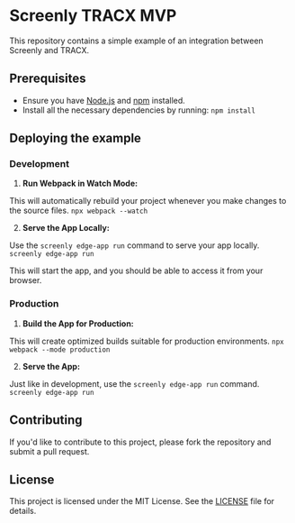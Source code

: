 # Screenly TRACX MVP

This repository contains a simple example of an integration between Screenly and TRACX.

## Prerequisites

- Ensure you have [Node.js](https://nodejs.org/) and [npm](https://www.npmjs.com/) installed.
- Install all the necessary dependencies by running:
```npm install```

## Deploying the example

### Development

1. **Run Webpack in Watch Mode:**

 This will automatically rebuild your project whenever you make changes to the source files.
```npx webpack --watch```

2. **Serve the App Locally:**

Use the `screenly edge-app run` command to serve your app locally.
```screenly edge-app run```

This will start the app, and you should be able to access it from your browser.

### Production

1. **Build the App for Production:**

This will create optimized builds suitable for production environments.
```npx webpack --mode production```

2. **Serve the App:**

Just like in development, use the `screenly edge-app run` command.
```screenly edge-app run```

## Contributing

If you'd like to contribute to this project, please fork the repository and submit a pull request.

## License

This project is licensed under the MIT License. See the [LICENSE](LICENSE) file for details.